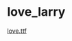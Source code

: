 # love_larry 
<a href='https://gabrielryanft.github.io/learning/cursoemvideo/htmlecss/css/fontes1/fontesdiferentesexternas/love_larry/love.ttf' target='_blank' rel='next'>love.ttf</a><br/>
